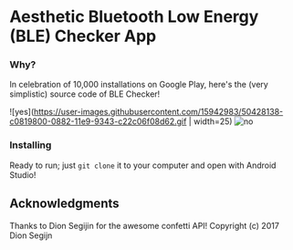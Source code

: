 # Aesthetic Bluetooth Low Energy (BLE) Checker App

### Why?

In celebration of 10,000 installations on Google Play, here's the (very simplistic) source code of BLE Checker! 

![yes](https://user-images.githubusercontent.com/15942983/50428138-c0819800-0882-11e9-9343-c22c06f08d62.gif | width=25) ![no](https://user-images.githubusercontent.com/15942983/50428139-c0819800-0882-11e9-8f89-29670834d6bf.gif)




### Installing

Ready to run; just ```git clone``` it to your computer and open with Android Studio!

## Acknowledgments

Thanks to Dion Segijin for the awesome confetti API! Copyright (c) 2017 Dion Segijn

